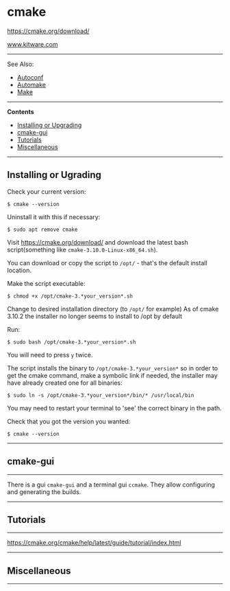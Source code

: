 # cmake

https://cmake.org/download/

www.kitware.com

---

See Also:

 - [Autoconf](Autoconf.md)
 - [Automake](Automake.md)
 - [Make](Make.md)

---

**Contents**

- [Installing or Upgrading](CMake.md#installing-or-ugrading)
- [cmake-gui](CMake.md#cmake-gui)
- [Tutorials](CMake.md#tutorials)
- [Miscellaneous](CMake.md#miscellaneous)

---

## Installing or Ugrading

Check your current version:

    $ cmake --version

Uninstall it with this if necessary:

    $ sudo apt remove cmake

Visit https://cmake.org/download/ and download the latest bash script(something
like `cmake-3.10.0-Linux-x86_64.sh`).

You can download or copy the script to `/opt/` - that's the default install location.

Make the script executable:

    $ chmod +x /opt/cmake-3.*your_version*.sh

Change to desired installation directory (to `/opt/` for example)
As of cmake 3.10.2 the installer no longer seems to install to /opt by default

Run:

    $ sudo bash /opt/cmake-3.*your_version*.sh

You will need to press `y` twice.

The script installs the binary to `/opt/cmake-3.*your_version*` so in order to get
the cmake command, make a symbolic link if needed, the installer may
have already created one for all binaries:

    $ sudo ln -s /opt/cmake-3.*your_version*/bin/* /usr/local/bin

You may need to restart your terminal to 'see' the correct binary in the path.

Check that you got the version you wanted:

    $ cmake --version

---

## cmake-gui

---

There is a gui `cmake-gui` and a terminal gui `ccmake`. They allow configuring and generating the builds.

---

## Tutorials

---

https://cmake.org/cmake/help/latest/guide/tutorial/index.html

---

## Miscellaneous

---
